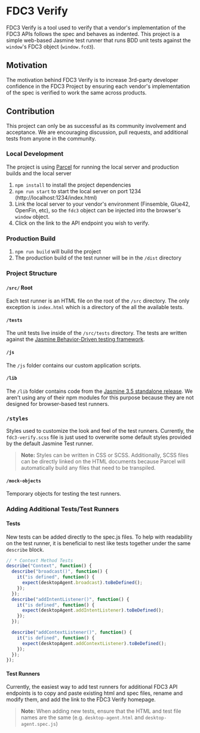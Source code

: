 # FDC3 Verify

FDC3 Verify is a tool used to verify that a vendor's implementation of the FDC3 APIs follows the spec and behaves as indented. This project is a simple web-based Jasmine test runner that runs BDD unit tests against the `window`'s FDC3 object (`window.fcd3`).

## Motivation

The motivation behind FDC3 Verify is to increase 3rd-party developer confidence in the FDC3 Project by ensuring each vendor's implementation of the spec is verified to work the same across products.

## Contribution

This project can only be as successful as its community involvement and acceptance. We are encouraging discussion, pull requests, and additional tests from anyone in the community.


### Local Development

The project is using [Parcel](https://parceljs.org/) for running the local server and production builds and the local server

1. `npm install` to install the project dependencies
2. `npm run start` to start the local server on port 1234 (http://localhost:1234/index.html)
3. Link the local server to your vendor's environment (Finsemble, Glue42, OpenFin, etc), so the `fdc3` object can be injected into the browser's `window` object.
4. Click on the link to the API endpoint you wish to verify.

### Production Build

1. `npm run build` will build the project
2. The production build of the test runner will be in the `/dist` directory

### Project Structure

#### `/src/` Root

Each test runner is an HTML file on the root of the `/src` directory. The only exception is `index.html` which is a directory of the all the available tests.

#### `/tests`

The unit tests live inside of the `/src/tests` directory. The tests are written against the [Jasmine Behavior-Driven testing framework](https://jasmine.github.io/api/3.5/global).



#### `/js`

The `/js` folder contains our custom application scripts.

#### `/lib`

The `/lib` folder contains code from the [Jasmine 3.5 standalone release](https://github.com/jasmine/jasmine/releases). We aren't using any of their npm modules for this purpose because they are not designed for browser-based test runners.

### `/styles`

Styles used to customize the look and feel of the test runners. Currently, the `fdc3-verify.scss` file is just used to overwrite some default styles provided by the default Jasmine Test runner.

> **Note:** Styles can be written in CSS or SCSS. Additionally, SCSS files can be directly linked on the HTML documents because Parcel will automatically build any files that need to be transpiled.

#### `/mock-objects`

Temporary objects for testing the test runners.

### Adding Additional Tests/Test Runners

#### Tests

New tests can be added directly to the spec.js files. To help with readability on the test runner, it is beneficial to nest like tests together under the same `describe` block.

```javascript
// * Context Method Tests
describe("Context", function() {
  describe("broadcast()", function() {
    it("is defined", function() {
      expect(desktopAgent.broadcast).toBeDefined();
    });
  });
  describe("addIntentListener()", function() {
    it("is defined", function() {
      expect(desktopAgent.addIntentListener).toBeDefined();
    });
  });

  describe("addContextListener()", function() {
    it("is defined", function() {
      expect(desktopAgent.addContextListener).toBeDefined();
    });
  });
});
```

#### Test Runners

Currently, the easiest way to add test runners for additional FDC3 API endpoints is to copy and paste existing html and spec files, rename and modify them, and add the link to the FDC3 Verify homepage.

> **Note:** When adding new tests, ensure that the HTML and test file names are the same (e.g. `desktop-agent.html` and `desktop-agent.spec.js`)